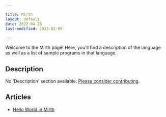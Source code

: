 ```yaml
---

title: Mirth
layout: default
date: 2022-04-28
last-modified: 2023-02-09

---
```


Welcome to the Mirth page! Here, you'll find a description of the language as well as a list of sample programs in that language.

## Description

No 'Description' section available. [Please consider contributing](https://github.com/TheRenegadeCoder/sample-programs-website).

## Articles

- [Hello World in Mirth](https://sampleprograms.io/projects/hello-world/mirth)